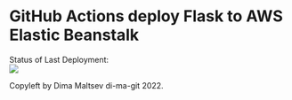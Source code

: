 # GitHub Actions deploy Flask to AWS Elastic Beanstalk




Status of Last Deployment:<br>
<img src="https://github.com/di-ma-git/github-actions-part-2-cicd-to-aws/workflows/CI-CD-Pipeline-to-AWS-ElasticBeantalk/badge.svg?branch=master"><br>


Copyleft by Dima Maltsev di-ma-git 2022.

